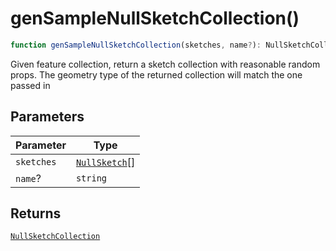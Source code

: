 # genSampleNullSketchCollection()

```ts
function genSampleNullSketchCollection(sketches, name?): NullSketchCollection
```

Given feature collection, return a sketch collection with reasonable random props.
The geometry type of the returned collection will match the one passed in

## Parameters

| Parameter | Type |
| ------ | ------ |
| `sketches` | [`NullSketch`](../interfaces/NullSketch.md)[] |
| `name`? | `string` |

## Returns

[`NullSketchCollection`](../interfaces/NullSketchCollection.md)

